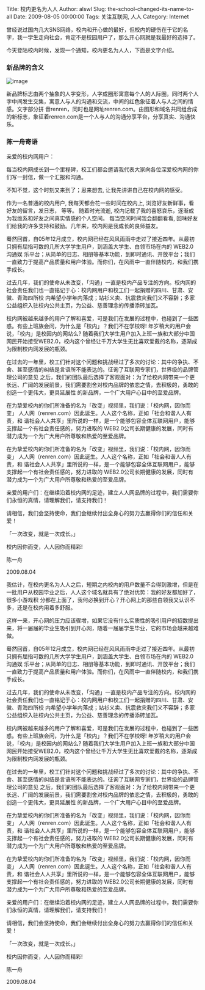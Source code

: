 Title: 校内更名为人人
Author: alswl
Slug: the-school-changed-its-name-to-all
Date: 2009-08-05 00:00:00
Tags: 关注互联网, 人人
Category: Internet

曾经说过国内几大SNS网络，校内和开心做的最好，但校内的硬伤在于它的名字，我一学生走向社会，肯定不是校园用户了，那么开心网就是我最好的选择了。

今天登陆校内时候，发现一个通知，校内更名为人人，下面是文字介绍。

### 新品牌的含义

![image](http://s.xnimg.cn/100800/marksfine/images/renren_logo.png)

新品牌标志由两个抽象的人字变形，人字成圈形寓意每个人的人际圈，同时两个人字中间发生交集，寓意人与人的沟通和交流，中间的红色象征着人与人之间的情感。文字部分拼
音renren，同时也是网址renren.com。由图形和域名共同组合成的新标志，象征着renren.com是一个人与人的沟通分享平台，分享真实、沟通快乐。

### 陈一舟寄语

亲爱的校内网用户：

每当校内网成长到一个里程碑，校工们都会邀请我代表大家向各位深爱校内网的你们写一封信，做一个汇报和沟通。

不知不觉，这个时刻又来到了；思来想去, 让我先讲讲自己在校内网的感受。

作为一名普通的校内用户, 我每天都会花一些时间在校内上, 浏览好友新鲜事，看好友的留言，发日志， 等等。 随着时光流逝,
校内记载了我的喜怒哀乐，逐渐成为我维系和好友之间真实情感的个人空间。 每当空闲时间我会翻翻看看,
回味好友们给我的许多支持和鼓励。几年来，校内网是我成长的良师益友。

蓦然回首，自05年12月成立，校内网已经在风风雨雨中走过了接近四年。从最初只拥有屈指可数的几所大学学生用户，到涵盖大学生、白领市场在内的 WEB2.0沟通娱
乐平台；从简单的日志、相册等基本功能，到即时通讯、开放平台；我们一直致力于提高产品质量和用户体验。而你们，在风雨中一直伴随校内，和我们携手成长。

过去几年，我们的使命从未改变，「沟通」一直是校内产品专注的方向。校内网的社会责任我们也一直铭记于心：校内网用户和校工们一起捐赠的四川、甘肃、安徽、青海四所校
内希望小学年内落成；站衫义卖、抗震救灾我们义不容辞；多家公益组织入驻校内公共主页，为公益、慈善理念的传播添砖加瓦。

校内网被越来越多的用户了解和喜爱，可是我们在发展的过程中，也碰到了一些困惑。有些上班族会问，为什么是「校内」？我们不在学校呀!
年岁稍大的用户会说，「校内」是校园内的网站么?
随着我们大学生用户加入上班一族和大部分中国网民开始接受WEB2.0，校内这个曾经让千万大学生无比喜欢爱戴的名称，逐渐成为限制校内网发展的瓶颈。

在过去的一年里，校工们针对这个问题和挑战经过了多次的讨论：其中的争执、不舍、甚至感情的纠结是言语所不能表达的。征询了互联网专家们，世界级的品牌管理公司的意见
之后，我们的团队最后选择了客观面对：为了给校内网带来一个更长远、广阔的发展前景，我们需要割舍对校内品牌的依恋之情，去积极的，勇敢的创造一个更伟大，更具延展性
的新品牌，一个广大用户心目中的至爱品牌。

在为挚爱校内的你们所准备的名为「改变」视频里，我们说：「校内网，因你而变」 人人网（renren.com）因此诞生。人人这个名称，正如「社会和谐人人有责，和
谐社会人人共享」里所说的一样，是一个能够包容全体互联网用户，能够支撑起一个有社会责任感的，努力进取的
WEB2.0公司长期健康的发展，同时有潜力成为一个为广大用户所尊敬和热爱的至爱品牌。

在为挚爱校内的你们所准备的名为「改变」视频里，我们说：「校内网，因你而变」 人人网（renren.com）因此诞生。人人这个名称，正如「社会和谐人人有责，和
谐社会人人共享」里所说的一样，是一个能够包容全体互联网用户，能够支撑起一个有社会责任感的，努力进取的
WEB2.0公司长期健康的发展，同时有潜力成为一个为广大用户所尊敬和热爱的至爱品牌。

亲爱的用户们：在继续沿着校内网的足迹，建立人人网品牌的过程中，我们需要你们永恒的真情，请理解我们，请支持我们！

请相信，我们会坚持使命，我们会继续付出全身心的努力去赢得你们的信任和关爱！

「一次改变，就是一次成长。」

校内因你而变，人人因你而精彩!

陈一舟

2009.08.04

我估计，在校内更名为人人之后，短期之内校内的用户数量不会得到激增，但是在一批用户从校园毕业之后，人人这个域名就具有了绝对优势：我的好友都加好了，很多小游戏积
分都在上面了，我何必换到开心？开心网上的那些白领我又认识不多，还是在校内用着多舒服。

这样一来，开心网的压力应该骤增，如果它没有什么实质性的吸引用户的招数提出来，将一届届的毕业生吸引到开心网，随着一届届学生毕业，它的市场会越来越难做。

蓦然回首，自05年12月成立，校内网已经在风风雨雨中走过了接近四年。从最初只拥有屈指可数的几所大学学生用户，到涵盖大学生、白领市场在内的 WEB2.0沟通娱
乐平台；从简单的日志、相册等基本功能，到即时通讯、开放平台；我们一直致力于提高产品质量和用户体验。而你们，在风雨中一直伴随校内，和我们携手成长。

过去几年，我们的使命从未改变，「沟通」一直是校内产品专注的方向。校内网的社会责任我们也一直铭记于心：校内网用户和校工们一起捐赠的四川、甘肃、安徽、青海四所校
内希望小学年内落成；站衫义卖、抗震救灾我们义不容辞；多家公益组织入驻校内公共主页，为公益、慈善理念的传播添砖加瓦。

校内网被越来越多的用户了解和喜爱，可是我们在发展的过程中，也碰到了一些困惑。有些上班族会问，为什么是「校内」？我们不在学校呀!
年岁稍大的用户会说，「校内」是校园内的网站么?
随着我们大学生用户加入上班一族和大部分中国网民开始接受WEB2.0，校内这个曾经让千万大学生无比喜欢爱戴的名称，逐渐成为限制校内网发展的瓶颈。

在过去的一年里，校工们针对这个问题和挑战经过了多次的讨论：其中的争执、不舍、甚至感情的纠结是言语所不能表达的。征询了互联网专家们，世界级的品牌管理公司的意见
之后，我们的团队最后选择了客观面对：为了给校内网带来一个更长远、广阔的发展前景，我们需要割舍对校内品牌的依恋之情，去积极的，勇敢的创造一个更伟大，更具延展性
的新品牌，一个广大用户心目中的至爱品牌。

在为挚爱校内的你们所准备的名为「改变」视频里，我们说：「校内网，因你而变」 人人网（renren.com）因此诞生。人人这个名称，正如「社会和谐人人有责，和
谐社会人人共享」里所说的一样，是一个能够包容全体互联网用户，能够支撑起一个有社会责任感的，努力进取的
WEB2.0公司长期健康的发展，同时有潜力成为一个为广大用户所尊敬和热爱的至爱品牌。

在为挚爱校内的你们所准备的名为「改变」视频里，我们说：「校内网，因你而变」 人人网（renren.com）因此诞生。人人这个名称，正如「社会和谐人人有责，和
谐社会人人共享」里所说的一样，是一个能够包容全体互联网用户，能够支撑起一个有社会责任感的，努力进取的
WEB2.0公司长期健康的发展，同时有潜力成为一个为广大用户所尊敬和热爱的至爱品牌。

亲爱的用户们：在继续沿着校内网的足迹，建立人人网品牌的过程中，我们需要你们永恒的真情，请理解我们，请支持我们！

请相信，我们会坚持使命，我们会继续付出全身心的努力去赢得你们的信任和关爱！

「一次改变，就是一次成长。」

校内因你而变，人人因你而精彩!

陈一舟

2009.08.04

